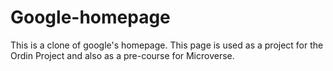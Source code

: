# Google-homepage
  This is a clone of google's homepage. This page is used as a project for the Ordin Project and also as a pre-course for Microverse.
